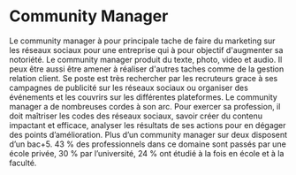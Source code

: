 # Community Manager

Le community manager à pour principale tache de faire du marketing sur les réseaux sociaux pour une entreprise qui à pour objectif d'augmenter sa notoriété.
Le community manager produit du texte, photo, video et audio.
Il peux être aussi être amener à réaliser d'autres taches comme de la gestion relation client.
Se poste est très rechercher par les recruteurs grace à ses campagnes de publicité sur les réseaux sociaux ou organiser des événements et les couvrirs sur les différentes plateformes.
Le community manager a de nombreuses cordes à son arc. Pour exercer sa profession, il doit maîtriser les codes des réseaux sociaux, savoir créer du contenu impactant et efficace, analyser les résultats de ses actions pour en dégager des points d’amélioration.
Plus d’un community manager sur deux disposent d’un bac+5.
43 % des professionnels dans ce domaine sont passés par une école privée,
30 % par l’université,
24 % ont étudié à la fois en école et à la faculté.
